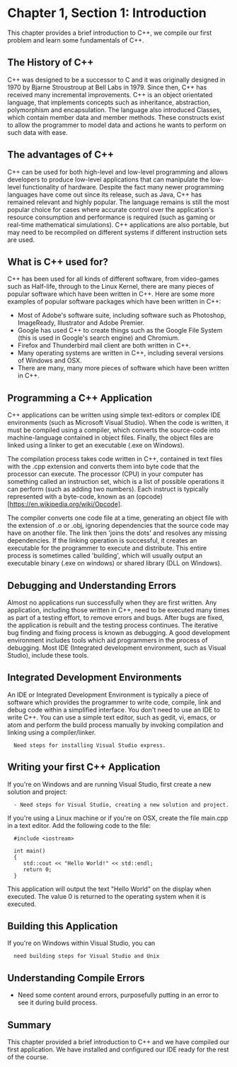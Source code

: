 # Chapter 1, Section 1: Introduction

This chapter provides a brief introduction to C++, we compile our first problem and learn some fundamentals of C++.

## The History of C++

C++ was designed to be a successor to C and it was originally designed in 1970 by Bjarne Stroustroup at Bell Labs in 1979. Since then, C++ has received many incremental improvements. C++ is an object orientated language, that implements concepts such as inheritance, abstraction, polymorphism and encapsulation. The language also introduced Classes, which contain member data and member methods. These constructs exist to allow the programmer to model data and actions he wants to perform on such data with ease.

## The advantages of C++

C++ can be used for both high-level and low-level programming and allows developers to produce low-level applications that can manipulate the low-level functionality of hardware. Despite the fact many newer programming languages have come out since its release, such as Java, C++ has remained relevant and highly popular. The language remains is still the most popular choice for cases where accurate control over the application's resource consumption and performance is required (such as gaming or real-time mathematical simulations). C++ applications are also portable, but may need to be recompiled on different systems if different instruction sets are used.

## What is C++ used for?

C++ has been used for all kinds of different software, from video-games such as Half-life, through to the Linux Kernel, there are many pieces of popular software which have been written in C++. Here are some more examples of popular software packages which have been written in C++:

- Most of Adobe's software suite, including software such as Photoshop, ImageReady, Illustrator and Adobe Premier.
- Google has used C++ to create things such as the Google File System (this is used in Google's search engine) and Chromium.
- Firefox and Thunderbird mail client are both written in C++.
- Many operating systems are written in C++, including several versions of Windows and OSX.
- There are many, many more pieces of software which have been written in C++.

## Programming a C++ Application

C++ applications can be written using simple text-editors or complex IDE environments (such as Microsoft Visual Studio). When the code is written, it must be compiled using a compiler, which converts the source-code into machine-language contained in object files. Finally, the object files are linked using a linker to get an executable (.exe on Windows).

The compilation process takes code written in C++, contained in text files with the .cpp extension and converts them into byte code that the processor can execute. The processor (CPU) in your computer has something called an instruction set, which is a list of possible operations it can perform (such as adding two numbers). Each instruct is typically represented with a byte-code, known as an (opcode)[https://en.wikipedia.org/wiki/Opcode].  

The compiler converts one code file at a time, generating an object file with the extension of .o or .obj, ignoring dependencies that the source code may have on another file. The link then 'joins the dots' and resolves any missing dependencies. If the linking operation is successful, it creates an executable for the programmer to execute and distribute. This entire process is sometimes called 'building', which will usually output an executable binary (.exe on windows) or shared library (DLL on Windows).

## Debugging and Understanding Errors

Almost no applications run successfully when they are first written. Any application, including those written in C++, need to be executed many times as part of a testing effort, to remove errors and bugs. After bugs are fixed, the application is rebuilt and the testing process continues. The iterative bug finding and fixing process is known as debugging. A good development environment includes tools which aid programmers in the process of debugging. Most IDE (Integrated development environment, such as Visual Studio), include these tools.

## Integrated Development Environments

An IDE or Integrated Development Environment is typically a piece of software which provides the programmer to write code, compile, link and debug code within a simplified interface. You don't need to use an IDE to write C++. You can use a simple text editor, such as gedit, vi, emacs, or atom and perform the build process manually by invoking compilation and linking using a compiler/linker.

```
  Need steps for installing Visual Studio express.
```

## Writing your first C++ Application

If you're on Windows and are running Visual Studio, first create a new solution and project:

```
  - Need steps for Visual Studio, creating a new solution and project.
```

If you're using a Linux machine or if you're on OSX, create the file main.cpp in a text editor. Add the following code to the file:

```
  #include <iostream>

  int main()
  {
     std::cout << "Hello World!" << std::endl;
     return 0;
  }
```

This application will output the text "Hello World" on the display when executed. The value 0 is returned to the operating system when it is executed.

## Building this Application

If you're on Windows within Visual Studio, you can

```
  need building steps for Visual Studio and Unix
```

## Understanding Compile Errors

- Need some content around errors, purposefully putting in an error to see it during build process.

## Summary

This chapter provided a brief introduction to C++ and we have compiled our first application. We have installed and configured our IDE ready for the rest of the course. 
